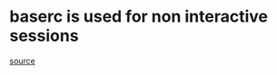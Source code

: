 # baserc is used for non interactive sessions

[source](http://www.joshstaiger.org/archives/2005/07/bash_profile_vs.html)
